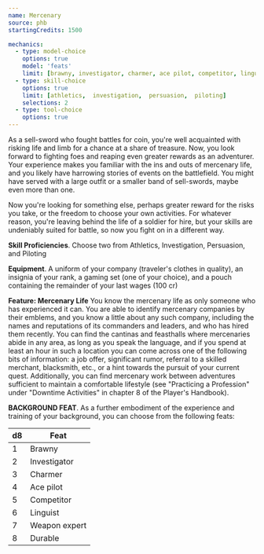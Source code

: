 ```yaml
---
name: Mercenary
source: phb
startingCredits: 1500

mechanics:
  - type: model-choice
    options: true
    model: 'feats'
    limit: [brawny, investigator, charmer, ace pilot, competitor, linguist, weapon expert, durable]
  - type: skill-choice
    options: true
    limit: [athletics,  investigation,  persuasion,  piloting]
    selections: 2
  - type: tool-choice
    options: true
---
```

As a sell-sword who fought battles for coin, you're well acquainted with risking life and limb for a chance at a share of treasure. Now, you look forward to fighting foes and reaping even greater rewards as an adventurer. Your experience makes you familiar with the ins and outs of mercenary life, and you likely have harrowing stories of events on the battlefield. You might have served with a large outfit or a smaller band of sell-swords, maybe even more than one. 

Now you're looking for something else, perhaps greater reward for the risks you take, or the freedom to choose your own activities. For whatever reason, you're leaving behind the life of a soldier for hire, but your skills are undeniably suited for battle, so now you fight on in a different way.

__Skill Proficiencies__. Choose two from Athletics, Investigation, Persuasion, and Piloting

__Equipment__. A uniform of your company (traveler's clothes in quality), an insignia of your rank, a gaming set (one of your choice), and a pouch containing the remainder of your last wages (100 cr)

__Feature: Mercenary Life__
You know the mercenary life as only someone who has experienced it can. You are able to identify mercenary companies by their emblems, and you know a little about any such company, including the names and reputations of its commanders and leaders, and who has hired them recently. You can find the cantinas and feasthalls where mercenaries abide in any area, as long as you speak the language, and if you spend at least an hour in such a location you can come across one of the following bits of information: a job offer, significant rumor, referral to a skilled merchant, blacksmith, etc., or a hint towards the pursuit of your current quest. Additionally, you can find mercenary work between adventures sufficient to maintain a comfortable lifestyle (see "Practicing a Profession" under "Downtime Activities" in chapter 8 of the Player's Handbook).


__BACKGROUND FEAT__. As a further embodiment of the experience and training of your background, you can choose from the following feats:

d8 | Feat
--- | ---
1	|	Brawny
2	|	Investigator
3	|	Charmer
4	|	Ace pilot
5	|	Competitor
6	|	Linguist
7	|	Weapon expert
8	|	Durable
<div class="hr"></div>
